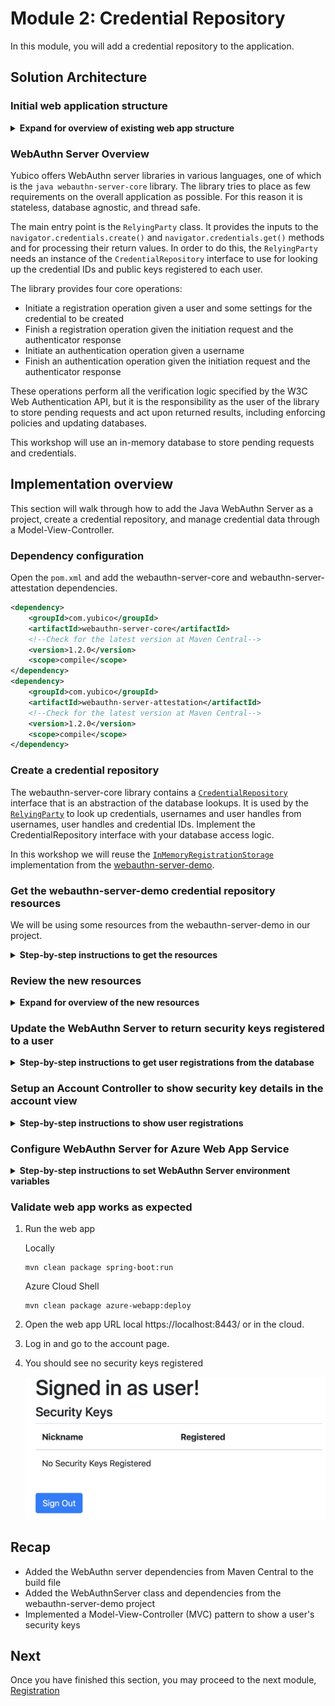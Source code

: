 # Module 2: Credential Repository
In this module, you will add a credential repository to the application.

## Solution Architecture

### Initial web application structure 

<details>
<summary><strong>Expand for overview of existing web app structure</strong></summary><p>

![alt text](../images/initialstructure.png "Initial Structure")]

**DemoApplication.java** initializes the Spring Boot application.

**WebSecurityConfig.java** configures Spring Security's web security support. This is where we configure the username and password and protect access to the account page.

**MvcConfig.java** configures Spring MVC to set up view controllers to expose the templates.

**templates** contain the pages for our web app. The html pages are where the JavaScript and Thymeleaf template code live.

**application.properties** configure the active spring profile and other spring properties.

</p></details>

### WebAuthn Server Overview
Yubico offers WebAuthn server libraries in various languages, one of which is the `java webauthn-server-core` library. The library tries to place as few requirements on the overall application as possible. For this reason it is stateless, database agnostic, and thread safe.

The main entry point is the `RelyingParty` class. It provides the inputs to the `navigator.credentials.create()` and `navigator.credentials.get()` methods and for processing their return values. In order to do this, the `RelyingParty` needs an instance of the `CredentialRepository` interface to use for looking up the credential IDs and public keys registered to each user.

The library provides four core operations:
* Initiate a registration operation given a user and some settings for the credential to be created
* Finish a registration operation given the initiation request and the authenticator response
* Initiate an authentication operation given a username
* Finish an authentication operation given the initiation request and the authenticator response

These operations perform all the verification logic specified by the W3C Web Authentication API, but it is the responsibility as the user of the library to store pending requests and act upon returned results, including enforcing policies and updating databases.

This workshop will use an in-memory database to store pending requests and credentials.

## Implementation overview
This section will walk through how to add the Java WebAuthn Server as a project, create a credential repository, and manage credential data through a Model-View-Controller.

### Dependency configuration
Open the ```pom.xml``` and add the webauthn-server-core and webauthn-server-attestation dependencies.
```xml
<dependency>
    <groupId>com.yubico</groupId>
    <artifactId>webauthn-server-core</artifactId>
    <!--Check for the latest version at Maven Central-->
    <version>1.2.0</version>
    <scope>compile</scope>
</dependency>
<dependency>
    <groupId>com.yubico</groupId>
    <artifactId>webauthn-server-attestation</artifactId>
    <!--Check for the latest version at Maven Central-->
    <version>1.2.0</version>
    <scope>compile</scope>
</dependency>
```

### Create a credential repository
The webauthn-server-core library contains a [`CredentialRepository`](https://yubico.github.io/java-webauthn-server/webauthn-server-core/com/yubico/webauthn/CredentialRepository.html) interface that is an abstraction of the database lookups. It is used by the [`RelyingParty`](https://yubico.github.io/java-webauthn-server/webauthn-server-core/com/yubico/webauthn/RelyingParty.html) to look up credentials, usernames and user handles from usernames, user handles and credential IDs. Implement the CredentialRepository interface with your database access logic. 

In this workshop we will reuse the [`InMemoryRegistrationStorage`](https://github.com/Yubico/java-webauthn-server/blob/master/webauthn-server-demo/src/main/java/demo/webauthn/InMemoryRegistrationStorage.java) implementation from the [webauthn-server-demo](https://github.com/Yubico/java-webauthn-server/tree/master/webauthn-server-demo).

### Get the webauthn-server-demo credential repository resources
We will be using some resources from the webauthn-server-demo in our project.

<details>
<summary><strong>Step-by-step instructions to get the resources</strong></summary><p>

1. Change directory to  `PasswordlessWorkshop`
2. Open getLibs.sh or getLibs.ps in your editor take a look at what it does
    1. First it clones the java-webauthn-server repo
    2. Next the webauthn-server-demo data and yubico packages are copied to the project
    3. Then the AuthenticatedAction, Config, InMemoryRegistrationStorage, and RegistrationStorage, preview metadata, lib, and js content are copied to the project
    4. Finally, the webauthn-server-demo package names and renamed to match our project structure. Some of the java files that were copied over had an incorrect package name. For each file we replace 'demo.webauthn' with 'com.example.demo'. 
3. Run the getLibs script
   
   Bash:
   ```bash
   ./getLibs.sh
   ```

   PowerShell:
    ```
    ./getLibs.ps1
    ```

4.  Validate build success
    Change directory back to the initial folder and run:
    ```
    mvn clean package
    ```

</p></details>

### Review the new resources

<details>
<summary><strong>Expand for overview of the new resources</strong></summary><p>

![alt text](../images/newstructure.png "New Structure")]

**WebAuthn Data Entities** 

The `data` folder contains the data entities used by the WebAuthn Server. 

* The `RegistrationRequest`, `RegistrationResponse`, and `RegistrationResult` classes are used to pass data through the registration API
* The `CredentialRegistration` class is used to store registration data
* The `AssertionRequestWrapper`, `AssertionResponse`, and `AssertionResult` classes are used to pass data through the authentication API

**Config.java** 

Use environment variables to configure the WebAuthn Server.

- `YUBICO_WEBAUTHN_PORT`: Port number to run the server on. Example:
    `YUBICO_WEBAUTHN_PORT=8081`

- `YUBICO_WEBAUTHN_ALLOWED_ORIGINS`: Comma-separated list of origins the
server will accept requests for. Example:
`YUBICO_WEBAUTHN_ALLOWED_ORIGINS=http://demo.yubico.com:8080`

- `YUBICO_WEBAUTHN_RP_ID`: The [RP ID](https://www.w3.org/TR/webauthn/#rp-id)
the server will report.  Example: `YUBICO_WEBAUTHN_RP_ID=demo.yubico.com`

- `YUBICO_WEBAUTHN_RP_NAME`: The human-readable
[RP name](https://www.w3.org/TR/webauthn/#dom-publickeycredentialentity-name)
the server will report. Example: `YUBICO_WEBAUTHN_RP_ID='Yubico Web
Authentication demo'`

- `YUBICO_WEBAUTHN_RP_ICON`: An optional URL to an
[icon](https://www.w3.org/TR/webauthn/#dom-publickeycredentialentity-icon) to
represent this Relying Party. Example:
`YUBICO_WEBAUTHN_RP_ICON='https://www.yubico.com/wp-content/uploads/2014/09/favicon.ico'`

**InMemoryRegistrationStorage.java**

The `InMemoryRegistrationStorage` implements the `RegistrationStorage` and `CredentialRepository` interfaces and stores credential registrations in memory.

**RegistrationStorage.java**

The `RegistrationStorage` class is an interface that extends the `CredentialRepository` interface and adds methods to help manage registrations.

**WebAuthnServer.java**

This layer manages the general architecture of the system, and is where most business logic and integration code would go. The demo server implements the "persistent" storage of users and credential registrations - the `CredentialRepository` integration point - as the `InMemoryRegistrationStorage` class, which simply keeps them stored in memory for a limited time. The transient storage of pending challenges is also kept in memory, but for a shorter duration.

The logic for authorizing registration of additional credentials, and de-registration of credentials, is also in this layer. In general, anything that would be specific to a particular Relying Party (RP) would go in this layer.

**Yubico Utils**

The `yubico` folder contains utility classes used by the WebAuthnServer. Note the `Either` class is used to return either a successful result or an error string.

**js and lib static resources**

The `js` and `lib` folders contain javascript libraries which help process the WebAuthn requests and responses.

**preview-metadata.json**

The `preview-metadata.json` stores metadata for known/trusted authenticators.

</p></details>

### Update the WebAuthn Server to return security keys registered to a user

<details>
<summary><strong>Step-by-step instructions to get user registrations from the database</strong></summary><p>

1. Open `WebAuthnServer.java` in your editor.
2. Add the following method to the class
   ```
   public Collection<CredentialRegistration> getRegistrationsByUsername(String username) {
        return this.userStorage.getRegistrationsByUsername(username);
    }
   ```
3. Make newly created method accessible to controllers by adding the @Service annotation
   ```
   import org.springframework.stereotype.Service;

   @Service
   public class WebAuthnServer {
   ```

</p></details>

### Setup an Account Controller to show security key details in the account view

<details>
<summary><strong>Step-by-step instructions to show user registrations</strong></summary><p>

1. Create AccountController.java
   ```
   echo '' > src/main/java/com/example/demo/AccountController.java
   ```
2. Open `AccountController.java` in an editor and create the following class
    ```java
    package com.example.demo;

    import java.security.Principal;

    import org.springframework.beans.factory.annotation.Autowired;
    import org.springframework.stereotype.Controller;
    import org.springframework.ui.Model;
    import org.springframework.web.bind.annotation.GetMapping;

    @Controller
    public class AccountController {

        @Autowired
        private WebAuthnServer webAuthnServer;

        @GetMapping("/account")
        public String registerAll(Principal principal, Model model) {
            model.addAttribute("registrations", webAuthnServer.getRegistrationsByUsername(principal.getName()));
            return "account";
        }
    }
    ```
3. Open src/main/resources/templates/account.html in an editor and add the following to the body section.
    ```javascript
        <div class="container">
            <div class="row">
                <div class="col-md-12">
                    <h4> Security Keys </h4>
                </div>
            </div>
            <div class="row">
                <div class="col-md-6">
                    <table class="table">
                        <thead>
                            <tr>
                                <th> Nickname </th>
                                <th> Registered </th>
                            </tr>
                        </thead>
                        <tbody>
                            <tr th:if="${registrations.empty}">
                                <td colspan="2"> No Security Keys Registered</td>
                            </tr>
                            <tr th:each="registration : ${registrations}">
                                <td><span th:text="${registration.credentialNickname.get()}"> NickName </span></td>
                                <td><span th:text="${registration.registrationTime}"> Registered </span></td>
                            </tr>
                        </tbody>
                    </table>
                </div>
            </div>
        </div>
    ```

</p></details>

### Configure WebAuthn Server for Azure Web App Service

<details>
<summary><strong>Step-by-step instructions to set WebAuthn Server environment variables</strong></summary><p>

1. Open the web app on the [Azure Portal](https://portal.azure.com)
2. Go to the web app Configuration Settings
3. Add the following application settings:
- `YUBICO_WEBAUTHN_PORT`: 443

- `YUBICO_WEBAUTHN_ALLOWED_ORIGINS`: URL to your web app. Example:
`YUBICO_WEBAUTHN_ALLOWED_ORIGINS=https://<web app name>.azurewebsites.net`

- `YUBICO_WEBAUTHN_RP_ID`: The [RP ID](https://www.w3.org/TR/webauthn/#rp-id)
the server will report.  Example: `YUBICO_WEBAUTHN_RP_ID=<web app name>.azurewebsites.net`

- `YUBICO_WEBAUTHN_RP_NAME`: The human-readable
[RP name](https://www.w3.org/TR/webauthn/#dom-publickeycredentialentity-name)
the server will report. Example: `YUBICO_WEBAUTHN_RP_ID='Yubico Web
Authentication demo'`

![alt text](../images/applicationsettings.png "Application Settings")

</p></details>

### Validate web app works as expected
1. Run the web app
    
    Locally
    ```
    mvn clean package spring-boot:run
    ```

    Azure Cloud Shell
    ```
    mvn clean package azure-webapp:deploy
    ```
   
2. Open the web app URL local https://localhost:8443/ or in the cloud.
3. Log in and go to the account page.
4. You should see no security keys registered

    ![alt text](../images/nosecuritykeys.png "No Security Keys")

## Recap
* Added the WebAuthn server dependencies from Maven Central to the build file
* Added the WebAuthnServer class and dependencies from the webauthn-server-demo project
* Implemented a Model-View-Controller (MVC) pattern to show a user's security keys

## Next
Once you have finished this section, you may proceed to the next module, [Registration](../3_Registration/README.md)